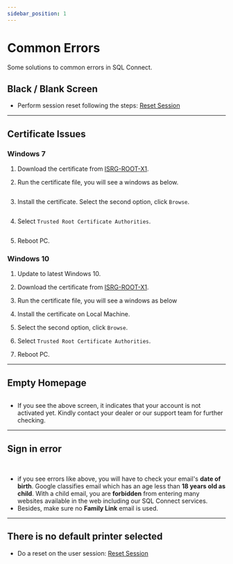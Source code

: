 ```yaml
---
sidebar_position: 1
---
```


# Common Errors

Some solutions to common errors in SQL Connect.

## Black / Blank Screen

- Perform session reset following the steps: [Reset Session](../general/basic#logout-reset)

---

## Certificate Issues

### Windows 7

1. Download the certificate from [ISRG-ROOT-X1](https://x1.i.lencr.org).
2. Run the certificate file, you will see a windows as below.

    <Image path="/img/troubleshooting/windows-7-certificate-issue-1.png" />

3. Install the certificate. Select the second option, click `Browse`.

    <Image path="/img/troubleshooting/windows-7-certificate-issue-2.png" />

4. Select `Trusted Root Certificate Authorities`.

    <Image path="/img/troubleshooting/windows-7-certificate-issue-3.png" />

5. Reboot PC.

### Windows 10

1. Update to latest Windows 10.
   <Image path="/img/troubleshooting/windows-10-certificate-issue-1.png" />

2. Download the certificate from [ISRG-ROOT-X1](https://x1.i.lencr.org).
3. Run the certificate file, you will see a windows as below
    <Image path="/img/troubleshooting/windows-10-certificate-issue-2.png" />

4. Install the certificate on Local Machine.
    <Image path="/img/troubleshooting/windows-10-certificate-issue-3.png" />

5. Select the second option, click `Browse`.
   <Image path="/img/troubleshooting/windows-10-certificate-issue-4.png" />

6. Select `Trusted Root Certificate Authorities`.
    <Image path="/img/troubleshooting/windows-10-certificate-issue-5.png" />

7. Reboot PC.

---

## Empty Homepage

<Image path="/img/troubleshooting/not-registered.png" />

- If you see the above screen, it indicates that your account is not activated yet. Kindly contact your dealer or our support team for further checking.

---

## Sign in error

<Image path="/img/troubleshooting/google-error-1.png" />
<Image path="/img/troubleshooting/google-error-2.png" />

- if you see errors like above, you will have to check your email's **date of birth**. Google classifies email which has an age less than **18 years old as child**. With a child email, you are **forbidden** from entering many websites available in the web including our SQL Connect services.
- Besides, make sure no **Family Link** email is used.

---

## There is no default printer selected

- Do a reset on the user session: [Reset Session](../general/basic#logout-reset)
